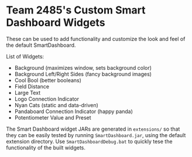 # Team 2485's Custom Smart Dashboard Widgets

These can be used to add functionality and customize the look and feel of the
default SmartDashboard.

List of Widgets:

 - Background (maximizes window, sets background color)
 - Background Left/Right Sides (fancy background images)
 - Cool Bool (better booleans)
 - Field Distance
 - Large Text
 - Logo Connection Indicator
 - Nyan Cats (static and data-driven)
 - Pandaboard Connection Indicator (happy panda)
 - Potentiometer Value and Preset

The Smart Dashboard widget JARs are generated in `extensions/` so that they can
be easily tested by running `SmartDashboard.jar`, using the default extension
directory. Use `SmartDashboardDebug.bat` to quickly tese the functionality of
the built widgets.
